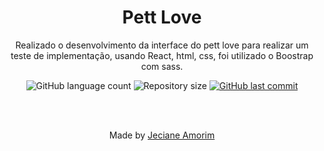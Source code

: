 <div align="center">
  <h1>Pett Love</h1>
	<p>Realizado o desenvolvimento da interface do pett love para realizar um teste de implementação, usando React, html, css, foi utilizado o Boostrap com sass.</p>
</div>

<p align="center">
  <img alt="GitHub language count" src="https://img.shields.io/github/languages/count/JecianeSilva/Pett-Love?color=%2304D361">

  <img alt="Repository size" src="https://img.shields.io/github/repo-size/JecianeSilva/Pett-Love">

  <a href="https://github.com/JecianeSilva/Pett-Love/commits/main">
    <img alt="GitHub last commit" src="https://img.shields.io/github/last-commit/JecianeSilva/Pett-Love">
  </a>
</p>

<br></br>
<div align="center">
<p>Made by <a href="https://jecianesilva.github.io/">Jeciane Amorim</a></p>
</div>
